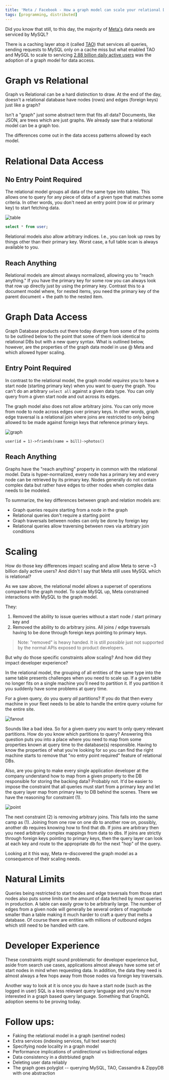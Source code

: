 ```yaml
---
title: 'Meta / Facebook - How a graph model can scale your relational DBs'
tags: [programming, distributed]
---
```


Did you know that still, to this day, the majority of [Meta's](https://www.facebook.com/) data needs are serviced by MySQL?

There is a caching layer atop it (called [TAO](https://engineering.fb.com/2013/06/25/core-data/tao-the-power-of-the-graph/)) that services all queries, sending requests to MySQL only on a cache miss but what enabled TAO and MySQL to scale to servicing [2.88 billion daily active users](https://www.statista.com/statistics/1092227/facebook-product-dau) was the adoption of a graph model for data access.

# Graph vs Relational

Graph vs Relational can be a hard distinction to draw. At the end of the day, doesn't a relational database have nodes (rows) and edges (foreign keys) just like a graph?

Isn't a "graph" just some abstract term that fits all data? Documents, like JSON, are trees which are just graphs. We already saw that a relational model can be a graph too.

The differences come out in the data access patterns allowed by each model.

# Relational Data Access

## No Entry Point Required

The relational model groups all data of the same type into tables. This allows one to query for any piece of data of a given type that matches some criteria. In other words, you don't need an entry point (row id or primary key) to start fetching data.

![table](./blog-assets/meta-sql-graph/table.png)

```sql
select * from user;
```

Relational models also allow arbitrary indices. I.e., you can look up rows by things other than their primary key. Worst case, a full table scan is always available to you.

## Reach Anything

Relational models are almost always normalized, allowing you to "reach anything." If you have the primary key for some row you can always look that row up directly just by using the primary key. Contrast this to a document model where, for nested items, you need the primary key of the parent document + the path to the nested item.

# Graph Data Access

Graph Database products out there today diverge from some of the points to be outlined below to the point that some of them look identical to relational DBs but with a new query syntax. What is outlined below, however, are the properties of the graph data model in use @ Meta and which allowed hyper scaling.

## Entry Point Required

In contrast to the relational model, the graph model _requires_ you to have a start node (starting primary key) when you want to query the graph. You can't do an arbitrary `select all` against a given data type. You can only query from a given start node and out across its edges.

The graph model also does not allow arbitrary joins. You can only move from node to node across edges over primary keys. In other words, graph edge traversal is a relational join where joins are restricted to only being allowed to be made against foreign keys that reference primary keys.

![graph](./blog-assets/meta-sql-graph/graph.png)

```
user(id = 1)->friends(name = bill)->photos()
```

## Reach Anything

Graphs have the "reach anything" property in common with the relational model. Data is hyper-normalized, every node has a primary key and every node can be retrieved by its primary key. Nodes generally do not contain complex data but rather have edges to other nodes when complex data needs to be modeled.

To summarize, the key differences between graph and relation models are:

- Graph queries require starting from a node in the graph
- Relational queries don't require a starting point
- Graph traversals between nodes can only be done by foreign key
- Relational queries allow traversing between rows via arbitrary join conditions

# Scaling

How do those key differences impact scaling and allow Meta to serve ~3 billion daily active users? And didn't I say that Meta still uses MySQL which is relational?

As we saw above, the relational model allows a superset of operations compared to the graph model. To scale MySQL up, Meta constrained interactions with MySQL to the graph model.

They:

1. Removed the ability to issue queries without a start node / start primary key and
2. Removed the ability to do arbitrary joins. All joins / edge traversals having to be done through foreign keys pointing to primary keys.

> Note: "removed" is heavy handed. It is still _possible_ just not supported by the normal APIs exposed to product developers.

But why do those specific constraints allow scaling? And how did they impact developer experience?

In the relational model, the grouping of all entities of the same type into the same table presents challenges when you need to scale up. If a given table no longer fits on a single machine you'll need to partition it. If you partition it you suddenly have some problems at query time.

For a given query, do you query _all_ partitions? If you do that then every machine in your fleet needs to be able to handle the entire query volume for the entire site.

![fanout](./blog-assets/meta-sql-graph/fanout.png)

Sounds like a bad idea. So for a given query you want to only query relevant partitions. How do you know which partitions to query? Answering this question puts you into a place where you need to map from some properties known at query time to the database(s) responsible. Having to know the properties of what you're looking for so you can find the right machine starts to remove that "no entry point required" feature of relational DBs.

Also, are you going to make every single application developer at the company understand how to map from a given property to the DB responsible for storing the backing data? Probably not. It'd be easier to impose the constraint that all queries must start from a primary key and let the query layer map from primary key to DB behind the scenes. There we have the reasoning for constraint (1).

![point](./blog-assets/meta-sql-graph/point.png)

The next constraint (2) is removing arbitrary joins. This falls into the same camp as (1). Joining from one row on one db to another row on, possibly, another db requires knowing how to find that db. If joins are arbitrary then you need arbitrarily complex mappings from data to dbs. If joins are strictly through foreign keys pointing to primary keys, then the query layer can look at each key and route to the appropriate db for the next "hop" of the query.

Looking at it this way, Meta re-discovered the graph model as a consequence of their scaling needs.

# Natural Limits

Queries being restricted to start nodes and edge traversals from those start nodes also puts some limits on the amount of data fetched by most queries in production. A table can easily grow to be arbitrarily large. The number of edges from a given node will generally be several orders of magnitude smaller than a table making it much harder to craft a query that melts a database. Of course there are entities with millions of outbound edges which still need to be handled with care.

# Developer Experience

These constraints might sound problematic for developer experience but, aside from search use cases, applications almost always have some set of start nodes in mind when requesting data. In addition, the data they need is almost always a few hops away from those nodes via foreign key traversals.

Another way to look at it is once you do have a start node (such as the logged in user) SQL is a less relevant query language and you're more interested in a graph based query language. Something that GraphQL adoption seems to be proving today.

# Follow ups:

- Faking the relational model in a graph (sentinel nodes)
- Extra services (indexing services, full text search)
- Specifying node locality in a graph model
- Performance implications of unidirectional vs bidirectional edges
- Data consistency in a distrbiuted graph
- Deleting user data reliably
- The graph goes polyglot -- querying MySQL, TAO, Cassandra & ZippyDB with one abstraction
